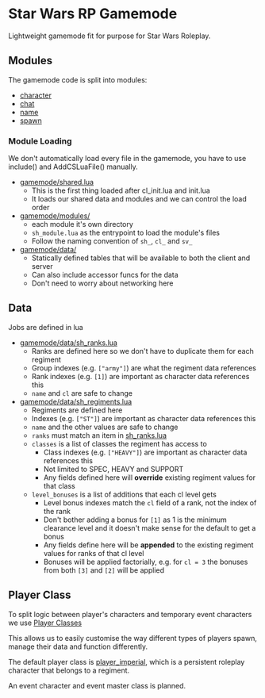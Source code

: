 # Star Wars RP Gamemode

Lightweight gamemode fit for purpose for Star Wars Roleplay.

## Modules

The gamemode code is split into modules:
* [character](./gamemode/modules/character/README.md)
* [chat](./gamemode/modules/chat/README.md)
* [name](./gamemode/modules/name/README.md)
* [spawn](./gamemode/modules/spawn/README.md)

### Module Loading

We don't automatically load every file in the gamemode, you have to use include() and AddCSLuaFile() manually.

* [gamemode/shared.lua](./gamemode/shared.lua)
    - This is the first thing loaded after cl_init.lua and init.lua
    - It loads our shared data and modules and we can control the load order
* [gamemode/modules/](./gamemode/modules/)
    - each module it's own directory
    - `sh_module.lua` as the entrypoint to load the module's files
    - Follow the naming convention of `sh_`, `cl_` and `sv_`
* [gamemode/data/](./gamemode/data/)
    - Statically defined tables that will be available to both the client and server
    - Can also include accessor funcs for the data
    - Don't need to worry about networking here

## Data

Jobs are defined in lua

* [gamemode/data/sh_ranks.lua](./gamemode/data/sh_ranks.lua)
    - Ranks are defined here so we don't have to duplicate them for each regiment
    - Group indexes (e.g. `["army"]`) are what the regiment data references
    - Rank indexes (e.g. `[1]`) are important as character data references this
    - `name` and `cl` are safe to change
* [gamemode/data/sh_regiments.lua](./gamemode/data/sh_regiments.lua)
    - Regiments are defined here
    - Indexes (e.g. `["ST"]`) are important as character data references this
    - `name` and the other values are safe to change
    - `ranks` must match an item in [sh_ranks.lua](./gamemode/data/sh_ranks.lua)
    - `classes` is a list of classes the regiment has access to
        + Class indexes (e.g. `["HEAVY"]`) are important as character data references this
        + Not limited to SPEC, HEAVY and SUPPORT
        + Any fields defined here will **override** existing regiment values for that class 
    - `level_bonuses` is a list of additions that each cl level gets
        + Level bonus indexes match the `cl` field of a rank, not the index of the rank
        + Don't bother adding a bonus for `[1]` as 1 is the minimum clearance level and it doesn't make sense for the default to get a bonus
        + Any fields define here will be **appended** to the existing regiment values for ranks of that cl level
        + Bonuses will be applied factorially, e.g. for `cl = 3` the bonuses from both `[3]` and `[2]` will be applied

## Player Class

To split logic between player's characters and temporary event characters we use [Player Classes](https://wiki.facepunch.com/gmod/Player_Classes)

This allows us to easily customise the way different types of players spawn, manage their data and function differently.

The default player class is [player_imperial](./gamemode/player_class/player_imperial.lua), which is a persistent roleplay character that belongs to a regiment.

An event character and event master class is planned.